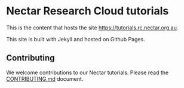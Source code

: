 # Nectar Research Cloud tutorials

This is the content that hosts the site https://tutorials.rc.nectar.org.au.

This site is built with Jekyll and hosted on Github Pages.


## Contributing

We welcome contributions to our Nectar tutorials. Please read the [CONTRIBUTING.md](CONTRIBUTING.md) document.
